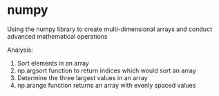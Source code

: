 # numpy
Using the numpy library to create multi-dimensional arrays and conduct advanced mathematical operations

Analysis:
1. Sort elements in an array
2. np.argsort function to return indices which would sort an array
3. Determine the three largest values in an array
4. np.arange function returns an array with evenly spaced values
